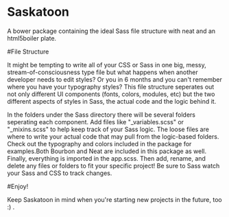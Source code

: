 # Saskatoon

A bower package containing the ideal Sass file structure with neat and an html5boiler plate.

#File Structure

It might be tempting to write all of your CSS or Sass in one big, messy, stream-of-consciousness type file but what happens when another developer needs to edit styles? Or you in 6 months and you can't remember where you have your typography styles? This file structure seperates out not only different UI components (fonts, colors, modules, etc) but the two different aspects of styles in Sass, the actual code and the logic behind it.

In the folders under the Sass directory there will be several folders seperating each component. Add files like "_variables.scss" or "_mixins.scss" to help keep track of your Sass logic. The loose files are where to write your actual code that may pull from the logic-based folders. Check out the typography and colors included in the package for examples.Both Bourbon and Neat are included in this package as well. Finally, everything is imported in the app.scss. Then add, rename, and delete any files or folders to fit your specific project! Be sure to Sass watch your Sass and CSS to track changes.

#Enjoy!

Keep Saskatoon in mind when you're starting new projects in the future, too :) .

